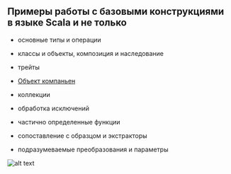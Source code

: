 ## Примеры работы с базовыми конструкциями в языке **Scala** и не только

* основные типы и операции

* классы и объекты, композиция и наследование

* трейты

* [Объект компаньен](https://github.com/steklopod/Functions/blob/master/src/main/resources/companion.md)

* коллекции

* обработка исключений

* частично определенные функции

* сопоставление с образцом и экстракторы 

* подразумеваемые преобразования и параметры


![alt text](http://www.scala-lang.org/resources/img/scalasphere.png "SCALA")

